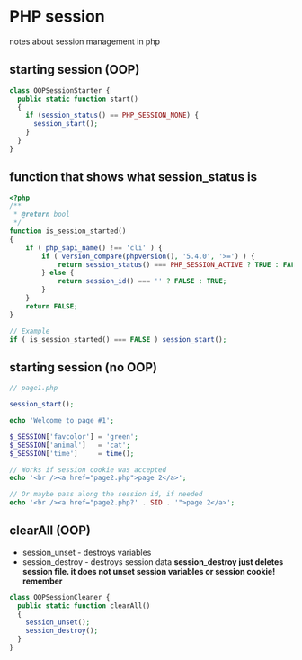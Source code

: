 # PHP session
notes about session management in php


## starting session (OOP)
```php
class OOPSessionStarter {
  public static function start()
  {
    if (session_status() == PHP_SESSION_NONE) {
      session_start();
    }
  }
}
```

## function that shows what session_status is
```php
<?php
/**
 * @return bool
 */
function is_session_started()
{
    if ( php_sapi_name() !== 'cli' ) {
        if ( version_compare(phpversion(), '5.4.0', '>=') ) {
            return session_status() === PHP_SESSION_ACTIVE ? TRUE : FALSE;
        } else {
            return session_id() === '' ? FALSE : TRUE;
        }
    }
    return FALSE;
}

// Example
if ( is_session_started() === FALSE ) session_start();
```
## starting session (no OOP)
```php
// page1.php

session_start();

echo 'Welcome to page #1';

$_SESSION['favcolor'] = 'green';
$_SESSION['animal']   = 'cat';
$_SESSION['time']     = time();

// Works if session cookie was accepted
echo '<br /><a href="page2.php">page 2</a>';

// Or maybe pass along the session id, if needed
echo '<br /><a href="page2.php?' . SID . '">page 2</a>';
```

## clearAll (OOP)
- session_unset - destroys variables
- session_destroy - destroys session data
**session_destroy just deletes session file. it does not unset session variables or session cookie! remember**
```php
class OOPSessionCleaner {
  public static function clearAll()
  {
    session_unset();
    session_destroy();
  }
}
```
